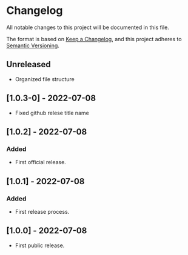 # Changelog

All notable changes to this project will be documented in this file.

The format is based on [Keep a Changelog](https://keepachangelog.com/en/1.0.0/),
and this project adheres to [Semantic Versioning](https://semver.org/spec/v2.0.0.html).

## Unreleased

- Organized file structure

## [1.0.3-0] - 2022-07-08

- Fixed github relese title name

## [1.0.2] - 2022-07-08

### Added

- First official release.

## [1.0.1] - 2022-07-08

### Added

- First release process.

## [1.0.0] - 2022-07-08

- First public release.
